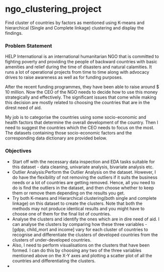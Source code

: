 # ngo_clustering_project
Find cluster of countries by factors as mentioned using K-means and hierarchical (Single and Complete linkage) clustering and display the findings.

### Problem Statement
HELP International is an international humanitarian NGO that is committed to fighting poverty and providing the people of backward countries with basic amenities and relief during the time of disasters and natural calamities. It runs a lot of operational projects from time to time along with advocacy drives to raise awareness as well as for funding purposes.

After the recent funding programmes, they have been able to raise around $ 10 million. Now the CEO of the NGO needs to decide how to use this money strategically and effectively. The significant issues that come while making this decision are mostly related to choosing the countries that are in the direst need of aid. 

My job is to categorise the countries using some socio-economic and health factors that determine the overall development of the country. Then I need to suggest the countries which the CEO needs to focus on the most.  The datasets containing those socio-economic factors and the corresponding data dictionary are provided below.

### Objectives 
- Start off with the necessary data inspection and EDA tasks suitable for this dataset - data cleaning, univariate analysis, bivariate analysis etc.
- Outlier Analysis:Perform the Outlier Analysis on the dataset. However, I do have the flexibility of not removing the outliers if it suits the business needs or a lot   of countries are getting removed. Hence, all you need to do is find the outliers in the dataset, and then choose whether to keep them or remove them depending on the results you   get.  
- Try both K-means and Hierarchical clustering(both single and complete linkage) on this dataset to create the clusters. Note that both the methods may not produce identical results and you might have to choose one of them for the final list of countries.
- Analyse the clusters and identify the ones which are in dire need of aid. I can analyse the clusters by comparing how these three variables - [gdpp, child_mort and income] vary for each cluster of countries to recognise and differentiate the clusters of developed countries from the clusters of under-developed countries.
- Also, I need to perform visualisations on the clusters that have been formed.  I can do this by choosing any two of the three variables mentioned above on the X-Y axes and plotting a scatter plot of all the countries and differentiating the clusters. 
- 
